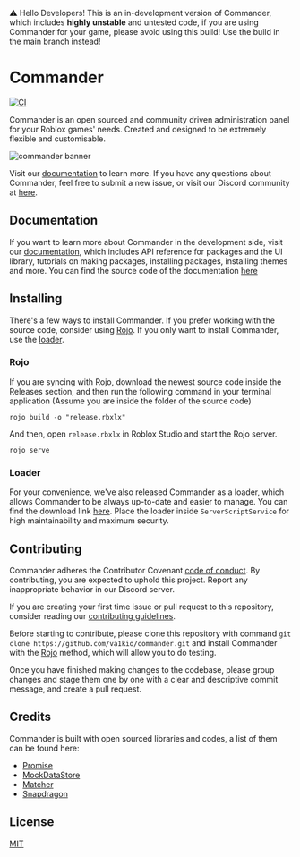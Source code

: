 ⚠️ Hello Developers!
This is an in-development version of Commander, which includes **highly unstable** and untested code, if you are using Commander for your game, please avoid using this build! Use the build in the main branch instead!

# Commander

[![CI](https://github.com/7kayoh/commander/actions/workflows/indev-deploy.yml/badge.svg)](https://github.com/7kayoh/commander/actions/workflows/indev-deploy.yml)

Commander is an open sourced and community driven administration panel for your Roblox games' needs. Created and designed to be extremely flexible and customisable.

![commander banner](https://cdn.discordapp.com/attachments/813583766039560206/831496945604100136/Banner.png)

Visit our [documentation](https://commander-4.vercel.app) to learn more. If you have any questions about Commander, feel free to submit a new issue, or visit our Discord community at [here](https://7kayoh.github.io/commander-site/goto#discord).

## Documentation

If you want to learn more about Commander in the development side, visit our [documentation](https://commander-4.vercel.app), which includes API reference for packages and the UI library, tutorials on making packages, installing packages, installing themes and more. You can find the source code of the documentation [here](https://github.com/7kayoh/commander-site/tree/master/docs-src/v1)

## Installing

There's a few ways to install Commander. If you prefer working with the source code, consider using [Rojo](#Rojo). If you only want to install Commander, use the [loader](#Loader).

### Rojo

If you are syncing with Rojo, download the newest source code inside the Releases section, and then run the following command in your terminal application (Assume you are inside the folder of the source code)
```
rojo build -o "release.rbxlx"
```
And then, open `release.rbxlx` in Roblox Studio and start the Rojo server.
```
rojo serve
```

### Loader

For your convenience, we've also released Commander as a loader, which allows Commander to be always up-to-date and easier to manage. You can find the download link [here](https://www.roblox.com/library/6648688759/). Place the loader inside `ServerScriptService` for high maintainability and maximum security.

## Contributing

Commander adheres the Contributor Covenant [code of conduct](./CODE_OF_CONDUCT.md). By contributing, you are expected to uphold this project. Report any inappropriate behavior in our Discord server.

If you are creating your first time issue or pull request to this repository, consider reading our [contributing guidelines](./CONTRIBUTING.md).

Before starting to contribute, please clone this repository with command `git clone https://github.com/va1kio/commander.git` and install Commander with the [Rojo](#Rojo) method, which will allow you to do testing.

Once you have finished making changes to the codebase, please group changes and stage them one by one with a clear and descriptive commit message, and create a pull request.

## Credits

Commander is built with open sourced libraries and codes, a list of them can be found here:
- [Promise](https://github.com/evaera/roblox-lua-promise)
- [MockDataStore](https://github.com/buildthomas/MockDataStoreService)
- [Matcher](https://github.com/rgieseke/textredux/blob/main/util/matcher.lua)
- [Snapdragon](https://github.com/roblox-aurora/rbx-snapdragon)

## License
[MIT](./LICENSE)
